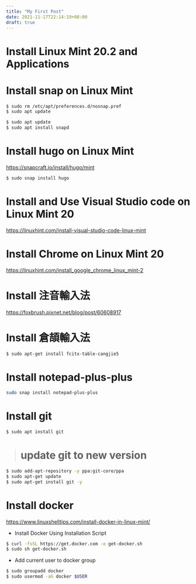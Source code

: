 ```yaml
---
title: "My First Post"
date: 2021-11-17T22:14:19+08:00
draft: true
---
```


# Install Linux Mint 20.2 and Applications

# Install snap on Linux Mint

```bash
$ sudo rm /etc/apt/preferences.d/nosnap.pref
$ sudo apt update

$ sudo apt update
$ sudo apt install snapd
```

# Install hugo on Linux Mint

https://snapcraft.io/install/hugo/mint

```bash
$ sudo snap install hugo
```

# Install and Use Visual Studio code on Linux Mint 20

https://linuxhint.com/install-visual-studio-code-linux-mint

# Install Chrome on Linux Mint 20

https://linuxhint.com/install_google_chrome_linux_mint-2

# Install 注音輸入法

https://foxbrush.pixnet.net/blog/post/60608917

# Install 倉頡輸入法

```bash
$ sudo apt-get install fcitx-table-cangjie5
```

# Install notepad-plus-plus

```bash
sudo snap install notepad-plus-plus
```

# Install git

```bash
$ sudo apt install git
```

> # update git to new version

```bash
$ sudo add-apt-repository -y ppa:git-core/ppa
$ sudo apt-get update
$ sudo apt-get install git -y
```

# Install docker

https://www.linuxshelltips.com/install-docker-in-linux-mint/

- Install Docker Using Installation Script

```bash
$ curl -fsSL https://get.docker.com -o get-docker.sh
$ sudo sh get-docker.sh
```

- Add current user to docker group

```bash
$ sudo groupadd docker
$ sudo usermod -aG docker $USER
```
